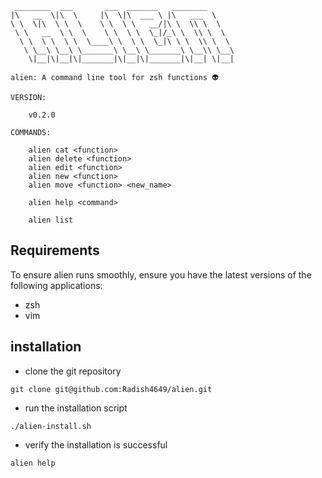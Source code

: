 ```
 ________  ___       ___  _______   ________      
|\   __  \|\  \     |\  \|\  ___ \ |\   ___  \    
\ \  \|\  \ \  \    \ \  \ \   __/|\ \  \\ \  \   
 \ \   __  \ \  \    \ \  \ \  \_|/_\ \  \\ \  \  
  \ \  \ \  \ \  \____\ \  \ \  \_|\ \ \  \\ \  \ 
   \ \__\ \__\ \_______\ \__\ \_______\ \__\\ \__\
    \|__|\|__|\|_______|\|__|\|_______|\|__| \|__|
                                                  
alien: A command line tool for zsh functions 👽

VERSION:
    
    v0.2.0

COMMANDS:

    alien cat <function>
    alien delete <function>
    alien edit <function>
    alien new <function>
    alien move <function> <new_name>

    alien help <command>

    alien list
```

## Requirements

To ensure alien runs smoothly, ensure you have the latest versions of the following applications:
- zsh
- vim

## installation

- clone the git repository 

```
git clone git@github.com:Radish4649/alien.git
```

- run the installation script

```
./alien-install.sh
```

- verify the installation is successful

```
alien help
```
